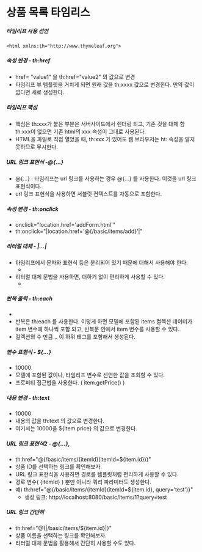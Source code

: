 # 상품 목록 타임리스

##### 타임리프 사용 선언
```
<html xmlns:th="http://www.thymeleaf.org">
```

##### 속성 변경 - th:href
- href= "value1" 을 th:href="value2" 의 값으로 변경
- 타임리프 뷰 템플릿을 거치게 되면 원래 값을 th:xxxx 값으로 변경한다. 만약 값이 없다면 새로 생성한다.

##### 타임리프 핵심
- 핵심은 th:xxx가 붙은 부분은 서버사이드에서 렌더링 되고, 기존 것을 대체 함 th:xxx이 없으면 기존 html의 xxx 속성이 그대로 사용된다.
- HTML을 파일로 직접 열었을 때, th:xxx 가 있어도 웹 브라우저는 ht: 속성을 알지 못하므로 무시한다.


##### URL 링크 표현식 -@{...}
- @{...} : 타임리프는 url 링크를 사용하는 경우 @{...} 를 사용한다. 이것을 url 링크 표현식이다.
- url 링크 표현식을 사용하면 서블릿 컨텍스트를 자동으로 포함한다.

##### 속성 변경 - th:onclick
- onclick="location.href='addForm.html'"
- th:onclick="|location.href='@{/basic/items/add}'|"

##### 리터럴 대체 - |...|
- 타임리프에서 문자와 표현식 등은 분리되어 있기 때문에 더해서 사용해야 한다.
  - <span th:text="'Welcome to our application, ' + ${user.name} + '!'">
- 리터럴 대체 문법을 사용하면, 더하기 없이 편리하게 사용할 수 있다.
   - <span th:text="|Welcome to our application, ${user.name}!|">

##### 반복 출력 - th:each
- <tr th:each="item : ${items}">
- 반복은 th:each 를 사용한다. 이렇게 하면 모델에 포함된 items 컬렉션 데이터가 item 변수에 하나씩 포함 되고, 반복문 안에서 item 변수를 사용할 수 있다.
- 컬렉션의 수 만큼 <tr>..</tr> 이 하위 테그를 포함해서 생성된다.

##### 변수 표현식 - ${...}
- <td th:text="${item.price}">10000</td>
- 모델에 포함된 값이나, 타임리프 변수로 선언한 값을 조회할 수 있다.
- 프로퍼티 접근법을 사용한다. ( item.getPrice() )

##### 내용 변경 - th:text
- <td th:text="${item.price}">10000</td>
- 내용의 값을 th:text 의 값으로 변경한다.
- 여기서는 10000을 ${item.price} 의 값으로 변경한다.

##### URL 링크 표현식2 - @{...},
- th:href="@{/basic/items/{itemId}(itemId=${item.id})}"
- 상품 ID를 선택하는 링크를 확인해보자.
- URL 링크 표현식을 사용하면 경로를 템플릿처럼 편리하게 사용할 수 있다.
- 경로 변수( {itemId} ) 뿐만 아니라 쿼리 파라미터도 생성한다.
- 예) th:href="@{/basic/items/{itemId}(itemId=${item.id}, query='test')}"
  - 생성 링크: http://localhost:8080/basic/items/1?query=test

##### URL 링크 간단히
- th:href="@{|/basic/items/${item.id}|}"
- 상품 이름을 선택하는 링크를 확인해보자.
- 리터럴 대체 문법을 활용해서 간단히 사용할 수도 있다.
